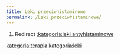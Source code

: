 ```yaml
---
title: Leki przeciwhistaminowe
permalink: /Leki_przeciwhistaminowe/
---
```


1.  Redirect [:kategoria:leki antyhistaminowe](/:kategoria:leki_antyhistaminowe "wikilink")

[kategoria:terapia](/kategoria:terapia "wikilink") [kategoria:leki](/kategoria:leki "wikilink")